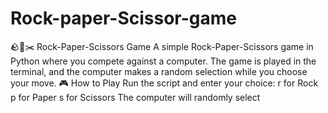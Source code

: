 # Rock-paper-Scissor-game
🪨📄✂️ Rock-Paper-Scissors Game A simple Rock-Paper-Scissors game in Python where you compete against a computer. The game is played in the terminal, and the computer makes a random selection while you choose your move.  🎮 How to Play Run the script and enter your choice:  r for Rock  p for Paper  s for Scissors  The computer will randomly select 
